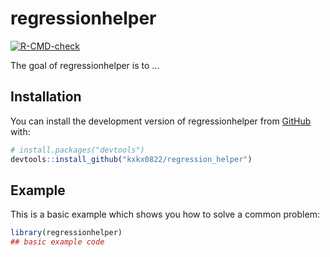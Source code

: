 
# regressionhelper

<!-- badges: start -->
[![R-CMD-check](https://github.com/kxkx0822/regression_helper/actions/workflows/R-CMD-check.yaml/badge.svg)](https://github.com/kxkx0822/regression_helper/actions/workflows/R-CMD-check.yaml)
<!-- badges: end -->

The goal of regressionhelper is to ...

## Installation

You can install the development version of regressionhelper from [GitHub](https://github.com/) with:

``` r
# install.packages("devtools")
devtools::install_github("kxkx0822/regression_helper")
```

## Example

This is a basic example which shows you how to solve a common problem:

``` r
library(regressionhelper)
## basic example code
```

